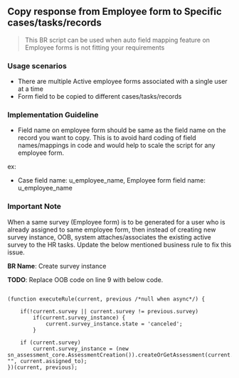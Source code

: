 ## Copy response from Employee form to Specific cases/tasks/records

> This BR script can be used when auto field mapping feature on Employee forms is not fitting your requirements

### Usage scenarios

-   There are multiple Active employee forms associated with a single user at a time
-   Form field to be copied to different cases/tasks/records

### Implementation Guideline

-   Field name on employee form should be same as the field name on the record you want to copy. This is to avoid hard coding of field names/mappings in code and would help to scale the script for any employee form.

ex:

-   Case field name: u_employee_name, Employee form field name: u_employee_name

### Important Note

When a same survey (Employee form) is to be generated for a user who is already assigned to same employee form, then instead of creating new survey instance, OOB, system attaches/associates the existing active survey to the HR tasks. Update the below mentioned business rule to fix this issue.

**BR Name**: Create survey instance

**TODO**: Replace OOB code on line 9 with below code.

```JS

(function executeRule(current, previous /*null when async*/) {

	if(!current.survey || current.survey != previous.survey)
		if(current.survey_instance) {
			current.survey_instance.state = 'canceled';
		}

	if (current.survey)
		current.survey_instance = (new sn_assessment_core.AssessmentCreation()).createOrGetAssessment(current.survey, "", current.assigned_to);
})(current, previous);

```

